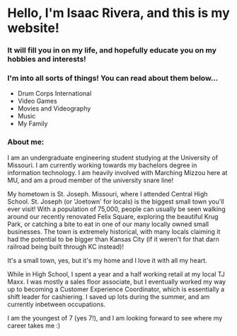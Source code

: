 # Hello, I'm Isaac Rivera, and this is my website!

### It will fill you in on my life, and hopefully educate you on my hobbies and interests!
### I'm into all sorts of things! You can read about them below...

<html>
  <body>
    <ul>
      <li><link src="">Drum Corps International</link></li>
      <li><link src="">Video Games</link></li>
      <li><link src="">Movies and Videography</link></li>
      <li><link src="">Music</link></li>
      <li><link src="">My Family</link></li>
    </ul>
  </body>
</html>
       
  

### About me:
I am an undergraduate engineering student studying at the University of Missouri. I am currently working towards my bachelors degree 
in information technology. I am heavily involved with Marching Mizzou here at MU, and am a proud member of the university snare line!

My hometown is St. Joseph. Missouri, where I attended Central High School. St. Joseph (or 'Joetown' for locals) is the biggest small 
town you'll ever visit! With a population of 75,000, people can usually be seen walking around our recently renovated Felix Square, 
exploring the beautiful Krug Park, or catching a bite to eat in one of our many locally owned small businesses. The town is extremely 
historical, with many locals claiming it had the potential to be bigger than Kansas City (if it weren't for that darn railroad being built
through KC instead)! 

It's a small town, yes, but it's my home and I love it with all my heart.

While in High School, I spent a year and a half working retail at my local TJ Maxx. I was mostly a sales floor associate, but I eventually 
worked my way up to becoming a Customer Experience Coordinator, which is essentially a shift leader for cashiering. I saved up lots during
the summer, and am currently inbetween occupations.

I am the youngest of 7 (yes 7!), and I am looking forward to see where my career takes me :)



